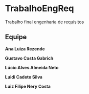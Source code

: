 # TrabalhoEngReq
Trabalho final  engenharia de requisitos 

## Equipe ##
**Ana Luiza Rezende**

**Gustavo Costa Gabrich**

**Lúcio Alves Almeida Neto**

**Luidi Cadete Silva**

**Luiz Filipe Nery Costa**
